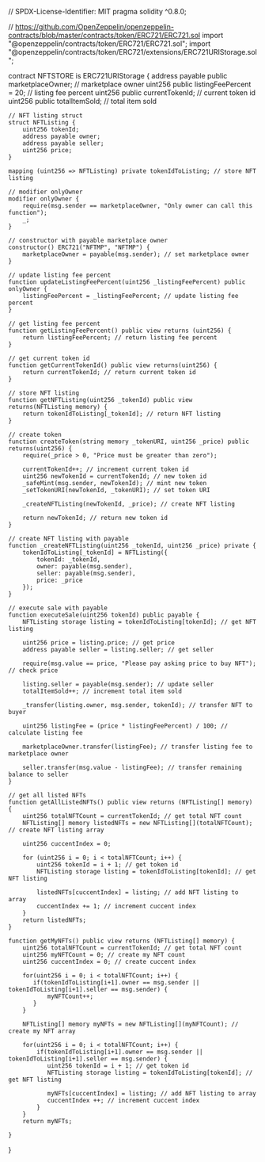 // SPDX-License-Identifier: MIT
pragma solidity ^0.8.0;

// https://github.com/OpenZeppelin/openzeppelin-contracts/blob/master/contracts/token/ERC721/ERC721.sol
import "@openzeppelin/contracts/token/ERC721/ERC721.sol"; 
import "@openzeppelin/contracts/token/ERC721/extensions/ERC721URIStorage.sol"; 

contract NFTSTORE is ERC721URIStorage {
    address payable public marketplaceOwner; // marketplace owner
    uint256 public listingFeePercent = 20; // listing fee percent
    uint256 public currentTokenId; // current token id
    uint256 public totalItemSold; // total item sold

    // NFT listing struct 
    struct NFTListing {
        uint256 tokenId;
        address payable owner;
        address payable seller;
        uint256 price;        
    }

    mapping (uint256 => NFTListing) private tokenIdToListing; // store NFT listing

    // modifier onlyOwner
    modifier onlyOwner {
        require(msg.sender == marketplaceOwner, "Only owner can call this function");
        _;
    }

    // constructor with payable marketplace owner
    constructor() ERC721("NFTMP", "NFTMP") {
        marketplaceOwner = payable(msg.sender); // set marketplace owner
    }

    // update listing fee percent
    function updateListingFeePercent(uint256 _listingFeePercent) public onlyOwner {
        listingFeePercent = _listingFeePercent; // update listing fee percent
    }

    // get listing fee percent 
    function getListingFeePercent() public view returns (uint256) {
        return listingFeePercent; // return listing fee percent
    }

    // get current token id 
    function getCurrentTokenId() public view returns(uint256) {
        return currentTokenId; // return current token id
    }

    // store NFT listing
    function getNFTListing(uint256 _tokenId) public view returns(NFTListing memory) {
        return tokenIdToListing[_tokenId]; // return NFT listing
    }

    // create token 
    function createToken(string memory _tokenURI, uint256 _price) public returns(uint256) {
        require(_price > 0, "Price must be greater than zero");

        currentTokenId++; // increment current token id
        uint256 newTokenId = currentTokenId; // new token id
        _safeMint(msg.sender, newTokenId); // mint new token
        _setTokenURI(newTokenId, _tokenURI); // set token URI

        _createNFTListing(newTokenId, _price); // create NFT listing

        return newTokenId; // return new token id
    }

    // create NFT listing with payable
    function _createNFTListing(uint256 _tokenId, uint256 _price) private {
        tokenIdToListing[_tokenId] = NFTListing({
            tokenId: _tokenId,
            owner: payable(msg.sender),
            seller: payable(msg.sender),
            price: _price
        }); 
    }

    // execute sale with payable 
    function executeSale(uint256 tokenId) public payable {
        NFTListing storage listing = tokenIdToListing[tokenId]; // get NFT listing

        uint256 price = listing.price; // get price
        address payable seller = listing.seller; // get seller

        require(msg.value == price, "Please pay asking price to buy NFT"); // check price

        listing.seller = payable(msg.sender); // update seller
        totalItemSold++; // increment total item sold

        _transfer(listing.owner, msg.sender, tokenId); // transfer NFT to buyer

        uint256 listingFee = (price * listingFeePercent) / 100; // calculate listing fee

        marketplaceOwner.transfer(listingFee); // transfer listing fee to marketplace owner

        seller.transfer(msg.value - listingFee); // transfer remaining balance to seller
    }

    // get all listed NFTs
    function getAllListedNFTs() public view returns (NFTListing[] memory) {
        uint256 totalNFTCount = currentTokenId; // get total NFT count
        NFTListing[] memory listedNFTs = new NFTListing[](totalNFTCount); // create NFT listing array

        uint256 cuccentIndex = 0;

        for (uint256 i = 0; i < totalNFTCount; i++) {
            uint256 tokenId = i + 1; // get token id
            NFTListing storage listing = tokenIdToListing[tokenId]; // get NFT listing

            listedNFTs[cuccentIndex] = listing; // add NFT listing to array
            cuccentIndex += 1; // increment cuccent index
        }
        return listedNFTs;
    }

    function getMyNFTs() public view returns (NFTListing[] memory) {
        uint256 totalNFTCount = currentTokenId; // get total NFT count
        uint256 myNFTCount = 0; // create my NFT count
        uint256 cuccentIndex = 0; // create cuccent index

        for(uint256 i = 0; i < totalNFTCount; i++) {
           if(tokenIdToListing[i+1].owner == msg.sender || tokenIdToListing[i+1].seller == msg.sender) {
               myNFTCount++;
           }
        }

        NFTListing[] memory myNFTs = new NFTListing[](myNFTCount); // create my NFT array

        for(uint256 i = 0; i < totalNFTCount; i++) {
            if(tokenIdToListing[i+1].owner == msg.sender || tokenIdToListing[i+1].seller == msg.sender) {
               uint256 tokenId = i + 1; // get token id
               NFTListing storage listing = tokenIdToListing[tokenId]; // get NFT listing

               myNFTs[cuccentIndex] = listing; // add NFT listing to array
               cuccentIndex ++; // increment cuccent index
            }
        }
        return myNFTs;

    }
}

<!-- npx hardhat ignition deploy ./ignition/modules/Token.js --network holesky -->
<!-- TokenModule#NFTSTORE - 0x7dBfD2336DAA660c3b024c4BAd25EcBfFaa084eC -->
